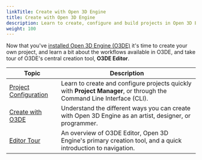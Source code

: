 ```yaml
---
linkTitle: Create with Open 3D Engine
title: Create with Open 3D Engine
description: Learn to create, configure and build projects in Open 3D Engine, and take a tour of the O3DE Editor.
weight: 100
---
```


Now that you've [installed Open 3D Engine (O3DE)](../setup) it's time to create your own project, and learn a bit about the workflows available in O3DE, and take tour of O3DE's central creation tool, **O3DE Editor**.

| Topic | Description |
| - | - |
| [Project Configuration](./project-config) | Learn to create and configure projects quickly with **Project Manager**, or through the Command Line Interface (CLI). |
| [Create with O3DE](./create-intro) | Understand the different ways you can create with Open 3D Engine as an artist, designer, or programmer. |
| [Editor Tour](./editor-tour) | An overview of O3DE Editor, Open 3D Engine's primary creation tool, and a quick introduction to navigation. |
